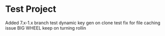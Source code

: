 Test Project
=========

Added 7.x-1.x branch
test dynamic key gen on clone
test fix for file caching issue
BIG WHEEL keep on turning
rollin
